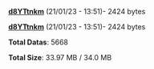 [**d8YTtnkm**](/data/d8YTtnkm.txt) (21/01/23 - 13:51)- 2424 bytes

[**d8YTtnkm**](/data/d8YTtnkm.txt) (21/01/23 - 13:51)- 2424 bytes

**Total Datas**: 5668

**Total Size**: 33.97 MB / 34.0 MB